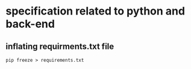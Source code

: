 # specification related to python and back-end

## inflating requirments.txt file
```
pip freeze > requirements.txt
```
